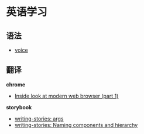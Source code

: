 # 英语学习

## 语法

- [voice](/english/voice.html)

## 翻译

**chrome**

- [Inside look at modern web browser (part 1)](/english/translate/chrome/0-inside-look-at-modern-web-browser-part-1/article.html)

**storybook**

- [writing-stories: args](/english/translate/storybook/writing-stories/args.md)
- [writing-stories: Naming components and hierarchy](/english/translate/storybook/writing-stories/naming-components-and-hierarchy.md)
